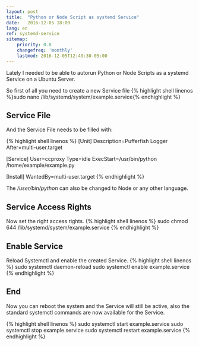 ```yaml
---
layout: post
title:  "Python or Node Script as systemd Service"
date:   2016-12-05 18:00
lang: en
ref: systemd-service
sitemap:
    priority: 0.8
    changefreq: 'monthly'
    lastmod: 2016-12-05T12:49:30-05:00
---
```


Lately I needed to be able to autorun Python or Node Scripts as a systemd Service on a Ubuntu Server.

So first of all you need to create a new Service file  {% highlight shell linenos %}sudo nano /lib/systemd/system/example.service{% endhighlight %}


## Service File

And the Service File needs to be filled with:

{% highlight shell linenos %}
[Unit]
Description=Pufferfish Logger
After=multi-user.target

[Service]
User=ccproxy
Type=idle
ExecStart=/usr/bin/python /home/example/example.py

[Install]
WantedBy=multi-user.target
{% endhighlight %}

The _/user/bin/python_ can also be changed to Node or any other language.

## Service Access Rights

Now set the right access rights.
{% highlight shell linenos %}
sudo chmod 644 /lib/systemd/system/example.service
{% endhighlight %}

## Enable Service

Reload Systemctl and enable the created Service.
{% highlight shell linenos %}
sudo systemctl daemon-reload
 sudo systemctl enable example.service
{% endhighlight %}

## End
Now you can reboot the system and the Service will still be active, also the standard systemctl commands are now available for the Service.

{% highlight shell linenos %}
sudo systemctl start example.service
sudo systemctl stop example.service
sudo systemctl restart example.service
{% endhighlight %}
